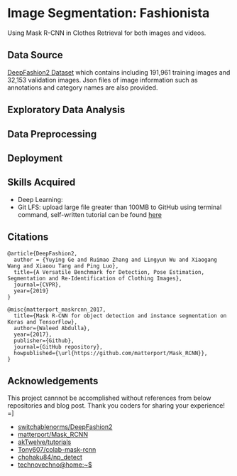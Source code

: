 # Image Segmentation: Fashionista
Using Mask R-CNN in Clothes Retrieval for both images and videos. 

## Data Source
[DeepFashion2 Dataset](https://github.com/switchablenorms/DeepFashion2/) which contains including 191,961 training images and 32,153 validation images. Json files of image information such as annotations and category names are also provided. 

## Exploratory Data Analysis

## Data Preprocessing

## Deployment

## Skills Acquired
* Deep Learning: 
* Git LFS: upload large file greater than 100MB to GitHub using terminal command, self-written tutorial can be found [here](./Git_LFS.md)

## Citations
```
@article{DeepFashion2,
  author = {Yuying Ge and Ruimao Zhang and Lingyun Wu and Xiaogang Wang and Xiaoou Tang and Ping Luo},
  title={A Versatile Benchmark for Detection, Pose Estimation, Segmentation and Re-Identification of Clothing Images},
  journal={CVPR},
  year={2019}
}
```
```
@misc{matterport_maskrcnn_2017,
  title={Mask R-CNN for object detection and instance segmentation on Keras and TensorFlow},
  author={Waleed Abdulla},
  year={2017},
  publisher={Github},
  journal={GitHub repository},
  howpublished={\url{https://github.com/matterport/Mask_RCNN}},
}
```

## Acknowledgements
This project cannnot be accomplished without references from below repositories and blog post. Thank you coders for sharing your experience! =]
* [switchablenorms/DeepFashion2](https://github.com/switchablenorms/DeepFashion2/)
* [matterport/Mask_RCNN](https://github.com/matterport/Mask_RCNN)
* [akTwelve/tutorials](https://github.com/akTwelve/tutorials/blob/master/mask_rcnn/MaskRCNN_TrainAndInference.ipynb)
* [Tony607/colab-mask-rcnn](https://github.com/Tony607/colab-mask-rcnn)
* [chohaku84/np_detect](https://github.com/chohaku84/np_detect/blob/master/api/flask_app.py)
* [technovechno@home:~$](https://technovechno.com/creating-graphs-in-python-using-matplotlib-flask-framework-pythonanywhere/)
